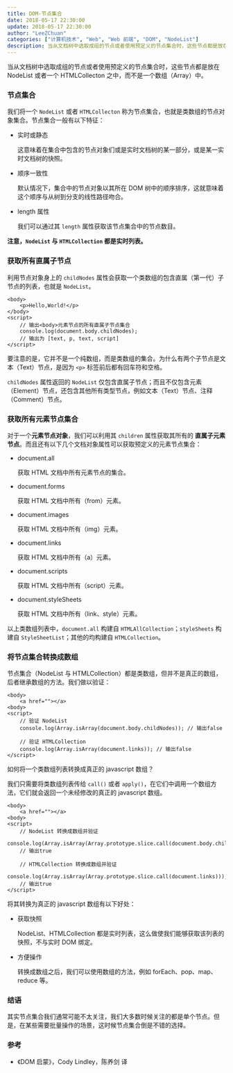 ```yaml
---
title: DOM-节点集合
date: 2018-05-17 22:30:00
update: 2018-05-17 22:30:00
author: "LeeZChuan"
categories: ["计算机技术", "Web", "Web 前端", "DOM", "NodeList"]
description: 当从文档树中选取成组的节点或者使用预定义的节点集合时，这些节点都是放在 NodeList 或者一个 HTMLCollecton 之中，而不是一个数组（Array）中。
---
```


当从文档树中选取成组的节点或者使用预定义的节点集合时，这些节点都是放在 NodeList 或者一个 HTMLCollecton 之中，而不是一个数组（Array）中。

<!-- truncate -->

### 节点集合

我们将一个 `NodeList` 或者 `HTMLCollecton` 称为节点集合，也就是类数组的节点对象集合。节点集合一般有以下特征：

- 实时或静态

  这意味着在集合中包含的节点对象们或是实时文档树的某一部分，或是某一实时文档树的快照。

- 顺序一致性

  默认情况下，集合中的节点对象以其所在 DOM 树中的顺序排序，这就意味着这个顺序与从树到分支的线性路径吻合。

- length 属性

  我们可以通过其 `length` 属性获取该节点集合中的节点数目。

**注意，`NodeList` 与 `HTMLCollection` 都是实时列表。**

### 获取所有直属子节点

利用节点对象身上的 `childNodes` 属性会获取一个类数组的包含直属（第一代）子节点的列表，也就是 `NodeList`。

    <body>
        <p>Hello,World!</p>
    </body>
    <script>
        // 输出<body>元素节点的所有直属子节点集合
        console.log(document.body.childNodes);
        // 输出为 [text, p, text, script]
    </script>

要注意的是，它并不是一个纯数组，而是类数组的集合。为什么有两个子节点是文本（Text）节点，是因为 `<p>` 标签前后都有回车符和空格。

`childNodes` 属性返回的 `NodeList` 仅包含直属子节点；而且不仅包含元素（Element）节点，还包含其他所有类型节点，例如文本（Text）节点、注释（Comment）节点。

### 获取所有元素节点集合

对于一个**元素节点对象**，我们可以利用其 `children` 属性获取其所有的 **直属子元素节点**。而且还有以下几个文档对象属性可以获取预定义的元素节点集合：

- document.all

  获取 HTML 文档中所有元素节点的集合。

- document.forms

  获取 HTML 文档中所有（from）元素。

- document.images

  获取 HTML 文档中所有（img）元素。

- document.links

  获取 HTML 文档中所有（a）元素。

- document.scripts

  获取 HTML 文档中所有（script）元素。

- document.styleSheets

  获取 HTML 文档中所有（link、style）元素。

以上类数组列表中，`document.all` 构建自 `HTMLAllCollection`；`styleSheets` 构建自 `StyleSheetList`；其他的均构建自 `HTMLCollection`。

### 将节点集合转换成数组

节点集合（NodeList 与 HTMLCollection）都是类数组，但并不是真正的数组，后者继承数组的方法。我们做以验证：

    <body>
        <a href=""></a>
    <body>
    <script>
        // 验证 NodeList
        console.log(Array.isArray(document.body.childNodes)); // 输出false

        // 验证 HTMLCollection
        console.log(Array.isArray(document.links)); // 输出false
    </script>

如何将一个类数组列表转换成真正的 javascript 数组？

我们只需要将类数组列表传给 `call()` 或者 `apply()`，在它们中调用一个数组方法，它们就会返回一个未经修改的真正的 javascript 数组。

    <body>
        <a href=""></a>
    <body>
    <script>
        // NodeList 转换成数组并验证
        console.log(Array.isArray(Array.prototype.slice.call(document.body.childNodes)));
        // 输出true

        // HTMLCollection 转换成数组并验证
        console.log(Array.isArray(Array.prototype.slice.call(document.links)));
        // 输出true
    </script>

将其转换为真正的 javascript 数组有以下好处：

- 获取快照

  NodeList、HTMLCollection 都是实时列表，这么做使我们能够获取该列表的快照，不与实时 DOM 绑定。

- 方便操作

  转换成数组之后，我们可以使用数组的方法，例如 forEach、pop、map、reduce 等。

### 结语

其实节点集合我们通常可能不太关注，我们大多数时候关注的都是单个节点。但是，在某些需要批量操作的场景，这时候节点集合倒是不错的选择。

### 参考

- 《DOM 启蒙》，Cody Lindley，陈养剑 译
